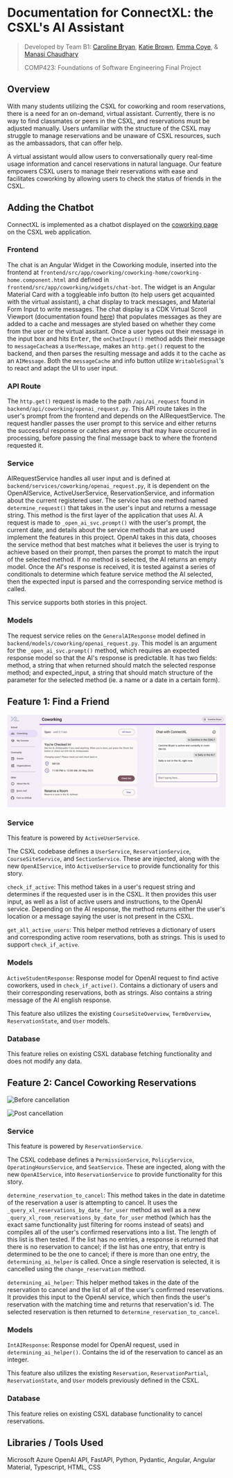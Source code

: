 # Documentation for ConnectXL: the CSXL's AI Assistant
> Developed by Team B1: [Caroline Bryan](https://github.com/cgbryan1), [Katie Brown](https://github.com/kgbrown5), [Emma Coye](https://github.com/emmacoye), & [Manasi Chaudhary](https://github.com/mchaudh-21)
> 
> COMP423: Foundations of Software Engineering Final Project

## Overview
With many students utilizing the CSXL for coworking and room reservations, there is a need for an on-demand, virtual assistant. Currently, there is no way to find classmates or peers in the CSXL, and reservations must be adjusted manually. Users unfamiliar with the structure of the CSXL may struggle to manage reservations and be unaware of CSXL resources, such as the ambassadors, that can offer help. 

A virtual assistant would allow users to conversationally query real-time usage information and cancel reservations in natural language. Our feature empowers CSXL users to manage their reservations with ease and facilitates coworking by allowing users to check the status of friends in the CSXL.

## Adding the Chatbot

ConnectXL is implemented as a chatbot displayed on the [coworking page](https://csxl-team-b1-comp423-25s.apps.unc.edu/coworking) on the CSXL web application.

### Frontend

The chat is an Angular Widget in the Coworking module, inserted into the frontend at `frontend/src/app/coworking/coworking-home/coworking-home.component.html` and defined in `frontend/src/app/coworking/widgets/chat-bot`. The widget is an Angular Material Card with a toggleable info button (to help users get acquainted with the virtual assistant), a chat display to track messages, and Material Form Input to write messages. The chat display is a CDK Virtual Scroll Viewport (documentation found [here](https://material.angular.dev/cdk/scrolling/overview)) that populates messages as they are added to a cache and messages are styled based on whether they come from the user or the virtual assitant. Once a user types out their message in the input box and hits <kbd>Enter</kbd>, the `onChatInput()` method adds their message to `messageCache`as a `UserMessage`, makes an `http.get()` request to the backend, and then parses the resulting message and adds it to the cache as an `AIMessage`. Both the `messageCache` and info button utilize `WritableSignal`'s to react and adapt the UI to user input.

### API Route

The `http.get()` request is made to the path `/api/ai_request` found in `backend/api/coworking/openai_request.py`. This API route takes in the user's prompt from the frontend and depends on the AIRequestService. The request handler passes the user prompt to this service and either returns the successful response or catches any errors that may have occurred in processing, before passing the final message back to where the frontend requested it.

### Service

AIRequestService handles all user input and is defined at `backend/services/coworking/openai_request.py`, it is dependent on the OpenAIService, ActiveUserService, ReservationService, and information about the current registered user. The service has one method named `determine_request()` that takes in the user's input and returns a message string. This method is the first layer of the application that uses AI. A request is made to `_open_ai_svc.prompt()` with the user's prompt, the current date, and details about the service methods that are used implement the features in this project. OpenAI takes in this data, chooses the service method that best matches what it believes the user is trying to achieve based on their prompt, then parses the prompt to match the input of the selected method. If no method is selected, the AI returns an empty model. Once the AI's response is received, it is tested against a series of conditionals to determine which feature service method the AI selected, then the expected input is parsed and the corresponding service method is called.

This service supports both stories in this project.

### Models

The request service relies on the `GeneralAIResponse` model defined in `backend/models/coworking/openai_request.py`. This model is an argument for the `_open_ai_svc.prompt()` method, which requires an expected response model so that the AI's response is predictable. It has two fields: method, a string that when returned should match the selected response method; and expected_input, a string that should match structure of the parameter for the selected method (ie. a name or a date in a certain form).

## Feature 1: Find a Friend

![Find a friend](images/check_activity.png)

### Service

This feature is powered by ```ActiveUserService```.

The CSXL codebase defines a ```UserService```, ```ReservationService```, ```CourseSiteService```, and ```SectionService```. These are injected, along with the new ```OpenAIService```, into ```ActiveUserService``` to provide functionality for this story.

```check_if_active```: This method takes in a user's request string and determines if the requested user is in the CSXL. It then provides this user input, as well as a list of active users and instructions, to the OpenAI service. Depending on the AI response, the method returns either the user's location or a message saying the user is not present in the CSXL.

```get_all_active_users```: This helper method retrieves a dictionary of users and corresponding active room reservations, both as strings. This is used to support ```check_if_active```.


### Models 

```ActiveStudentResponse```: Response model for OpenAI request to find active coworkers, used in ```check_if_active()```. Contains a dictionary of users and their corresponding reservations, both as strings. Also contains a string message of the AI english response.

This feature also utilizes the existing ```CourseSiteOverview```, ```TermOverview```, ```ReservationState```, and ```User``` models.

### Database

This feature relies on existing CSXL database fetching functionality and does not modify any data.


## Feature 2: Cancel Coworking Reservations

![Before cancellation](images/pre_cancel.png)

![Post cancellation](images/post_cancel.png)

### Service

This feature is powered by ```ReservationService```.

The CSXL codebase defines a ```PermissionService```, ```PolicyService```, ```OperatingHoursService```, and ```SeatService```. These are ingected, along with the new ```OpenAIService```, into ```ReservationService``` to provide functionality for this story.

```determine_reservation_to_cancel```: This method takes in the date in datetime of the reservation a user is attempting to cancel. It uses the `_query_xl_reservations_by_date_for_user` method as well as a new `_query_xl_room_reservations_by_date_for_user` method (which has the exact same functionality just filtering for rooms instead of seats) and compiles all of the user's confirmed reservations into a list. The length of this list is then tested. If the list has no entries, a response is returned that there is no reservation to cancel; if the list has one entry, that entry is determined to be the one to cancel; if there is more than one entry, the `determining_ai_helper` is called. Once a single reservation is selected, it is cancelled using the `change_reservation` method.

```determining_ai_helper```: This helper method takes in the date of the reservation to cancel and the list of all of the user's confirmed reservations. It provides this input to the OpenAI service, which then finds the user's reservation with the matching time and returns that reservation's id. The selected reservation is then returned to `determine_reservation_to_cancel`.

### Models

`IntAIResponse`: Response model for OpenAI request, used in ```determining_ai_helper()```. Contains the id of the reservation to cancel as an integer.

This feature also utilizes the existing ```Reservation```, ```ReservationPartial```, ```ReservationState```, and ```User``` models previously defined in the CSXL.

### Database

This feature relies on existing CSXL database functionality to cancel reservations.


## Libraries / Tools Used
Microsoft Azure OpenAI API, FastAPI, Python, Pydantic, Angular, Angular Material, Typescript, HTML, CSS
